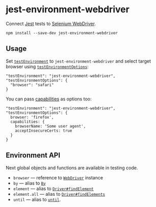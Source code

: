 # jest-environment-webdriver

Connect [Jest](http://facebook.github.io/jest/) tests to [Selenium WebDriver](http://www.seleniumhq.org/projects/webdriver/).

    npm install --save-dev jest-environment-webdriver

## Usage

Set [`testEnvironment`](https://facebook.github.io/jest/docs/en/configuration.html#testenvironment-string) to `jest-environment-webdriver` and select target browser using [`testEnvironmentOptions`](https://facebook.github.io/jest/docs/en/configuration.html#testenvironmentoptions-object):

    "testEnvironment": "jest-environment-webdriver",
    "testEnvironmentOptions": {
      "browser": "safari"
    }

You can pass [capabilities](https://www.w3.org/TR/webdriver1/#capabilities) as options too:    

    "testEnvironment": "jest-environment-webdriver",
    "testEnvironmentOptions": {
      browser: 'firefox',
      capabilities: {
        browserName: 'Some user agent',
        acceptInsecureCerts: true
      }
    }


## Environment API

Next global objects and functions are available in testing code.

 * `browser` — reference to [`WebDriver`](http://seleniumhq.github.io/selenium/docs/api/javascript/module/selenium-webdriver/index_exports_WebDriver.html) instance
 * `by` — alias to [`By`](http://seleniumhq.github.io/selenium/docs/api/javascript/module/selenium-webdriver/index_exports_By.html)
 * `element` — alias to [`Driver#findElement`](http://seleniumhq.github.io/selenium/docs/api/javascript/module/selenium-webdriver/chrome_exports_Driver.html#findElement)
 * `element.all` — alias to [`Driver#findElements`](http://seleniumhq.github.io/selenium/docs/api/javascript/module/selenium-webdriver/chrome_exports_Driver.html#findElements)
 * `until` — alias to [`until`](http://seleniumhq.github.io/selenium/docs/api/javascript/module/selenium-webdriver/lib/until.html).
